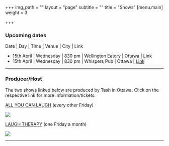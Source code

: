 +++
img_path = ""
layout = "page"
subtitle = ""
title = "Shows"
[menu.main]
weight = 3

+++
### Upcoming dates

Date | Day | Time | Venue | City | Link

* 15th April | Wednesday | 830 pm | Wellington Eatery | Ottawa | [Link](https://www.eventbrite.ca/o/comedy-ottawa-10826961900)
* 15th April | Wednesday | 830 pm | Whispers Pub | Ottawa | [Link](https://www.eventbrite.ca/o/comedy-ottawa-10826961900)

***

### Producer/Host

The two shows linked below are produced by Tash in Ottawa. Click on the respective link for more information/tickets.

[ALL YOU CAN LAUGH](https://www.eventbrite.ca/e/all-you-can-laugh-tickets-39145960622 "AYCL") (every other Friday)

![](/images/banner_aycl.jpg)

[LAUGH THERAPY](https://www.eventbrite.ca/e/laugh-therapy-tickets-83344871755 "LT") (one Friday a month)

![](/images/banner.jpg)

***